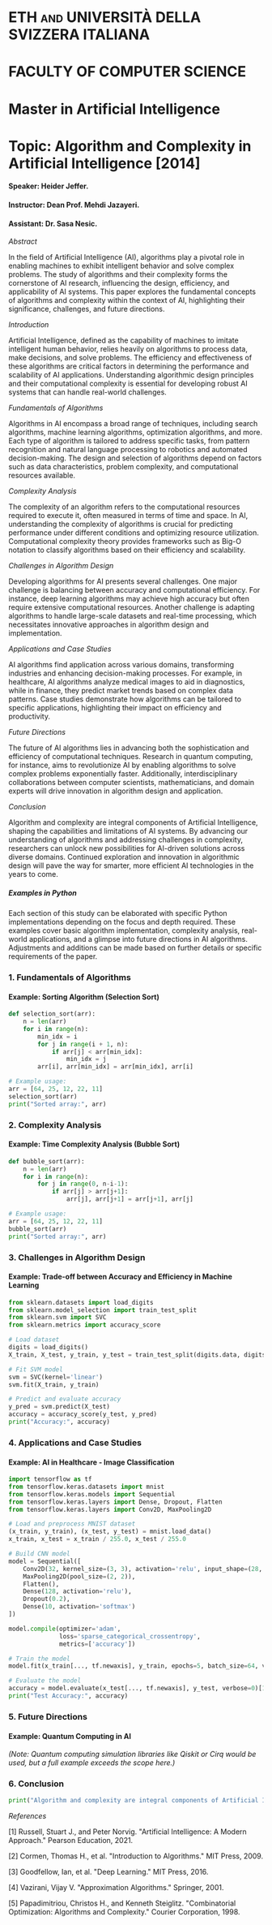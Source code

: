 # <span class="smallcaps">ETH and UNIVERSITÀ DELLA SVIZZERA ITALIANA</span>

# FACULTY OF COMPUTER SCIENCE

# Master in Artificial Intelligence

# Topic: Algorithm and Complexity in Artificial Intelligence \[2014\]

#### Speaker: Heider Jeffer. 
#### Instructor: Dean Prof. Mehdi Jazayeri. 
#### Assistant: Dr. Sasa Nesic.

*Abstract*

In the field of Artificial Intelligence (AI), algorithms play a pivotal role in enabling machines to exhibit intelligent behavior and solve complex problems. The study of algorithms and their complexity forms the cornerstone of AI research, influencing the design, efficiency, and applicability of AI systems. This paper explores the fundamental concepts of algorithms and complexity within the context of AI, highlighting their significance, challenges, and future directions.

*Introduction*

Artificial Intelligence, defined as the capability of machines to imitate intelligent human behavior, relies heavily on algorithms to process data, make decisions, and solve problems. The efficiency and effectiveness of these algorithms are critical factors in determining the performance and scalability of AI applications. Understanding algorithmic design principles and their computational complexity is essential for developing robust AI systems that can handle real-world challenges.

*Fundamentals of Algorithms*

Algorithms in AI encompass a broad range of techniques, including search algorithms, machine learning algorithms, optimization algorithms, and more. Each type of algorithm is tailored to address specific tasks, from pattern recognition and natural language processing to robotics and automated decision-making. The design and selection of algorithms depend on factors such as data characteristics, problem complexity, and computational resources available.

*Complexity Analysis*

The complexity of an algorithm refers to the computational resources required to execute it, often measured in terms of time and space. In AI, understanding the complexity of algorithms is crucial for predicting performance under different conditions and optimizing resource utilization. Computational complexity theory provides frameworks such as Big-O notation to classify algorithms based on their efficiency and scalability.

*Challenges in Algorithm Design*

Developing algorithms for AI presents several challenges. One major challenge is balancing between accuracy and computational efficiency. For instance, deep learning algorithms may achieve high accuracy but often require extensive computational resources. Another challenge is adapting algorithms to handle large-scale datasets and real-time processing, which necessitates innovative approaches in algorithm design and implementation.

*Applications and Case Studies*

AI algorithms find application across various domains, transforming industries and enhancing decision-making processes. For example, in healthcare, AI algorithms analyze medical images to aid in diagnostics, while in finance, they predict market trends based on complex data patterns. Case studies demonstrate how algorithms can be tailored to specific applications, highlighting their impact on efficiency and productivity.

*Future Directions*

The future of AI algorithms lies in advancing both the sophistication and efficiency of computational techniques. Research in quantum computing, for instance, aims to revolutionize AI by enabling algorithms to solve complex problems exponentially faster. Additionally, interdisciplinary collaborations between computer scientists, mathematicians, and domain experts will drive innovation in algorithm design and application.

*Conclusion*

Algorithm and complexity are integral components of Artificial Intelligence, shaping the capabilities and limitations of AI systems. By advancing our understanding of algorithms and addressing challenges in complexity, researchers can unlock new possibilities for AI-driven solutions across diverse domains. Continued exploration and innovation in algorithmic design will pave the way for smarter, more efficient AI technologies in the years to come.


##### Examples in Python

Each section of this study can be elaborated with specific Python implementations depending on the focus and depth required. These examples cover basic algorithm implementation, complexity analysis, real-world applications, and a glimpse into future directions in AI algorithms. Adjustments and additions can be made based on further details or specific requirements of the paper.

### 1. Fundamentals of Algorithms

#### Example: Sorting Algorithm (Selection Sort)

```python
def selection_sort(arr):
    n = len(arr)
    for i in range(n):
        min_idx = i
        for j in range(i + 1, n):
            if arr[j] < arr[min_idx]:
                min_idx = j
        arr[i], arr[min_idx] = arr[min_idx], arr[i]

# Example usage:
arr = [64, 25, 12, 22, 11]
selection_sort(arr)
print("Sorted array:", arr)
```

### 2. Complexity Analysis

#### Example: Time Complexity Analysis (Bubble Sort)

```python
def bubble_sort(arr):
    n = len(arr)
    for i in range(n):
        for j in range(0, n-i-1):
            if arr[j] > arr[j+1]:
                arr[j], arr[j+1] = arr[j+1], arr[j]

# Example usage:
arr = [64, 25, 12, 22, 11]
bubble_sort(arr)
print("Sorted array:", arr)
```

### 3. Challenges in Algorithm Design

#### Example: Trade-off between Accuracy and Efficiency in Machine Learning

```python
from sklearn.datasets import load_digits
from sklearn.model_selection import train_test_split
from sklearn.svm import SVC
from sklearn.metrics import accuracy_score

# Load dataset
digits = load_digits()
X_train, X_test, y_train, y_test = train_test_split(digits.data, digits.target, test_size=0.3, random_state=42)

# Fit SVM model
svm = SVC(kernel='linear')
svm.fit(X_train, y_train)

# Predict and evaluate accuracy
y_pred = svm.predict(X_test)
accuracy = accuracy_score(y_test, y_pred)
print("Accuracy:", accuracy)
```

### 4. Applications and Case Studies

#### Example: AI in Healthcare - Image Classification

```python
import tensorflow as tf
from tensorflow.keras.datasets import mnist
from tensorflow.keras.models import Sequential
from tensorflow.keras.layers import Dense, Dropout, Flatten
from tensorflow.keras.layers import Conv2D, MaxPooling2D

# Load and preprocess MNIST dataset
(x_train, y_train), (x_test, y_test) = mnist.load_data()
x_train, x_test = x_train / 255.0, x_test / 255.0

# Build CNN model
model = Sequential([
    Conv2D(32, kernel_size=(3, 3), activation='relu', input_shape=(28, 28, 1)),
    MaxPooling2D(pool_size=(2, 2)),
    Flatten(),
    Dense(128, activation='relu'),
    Dropout(0.2),
    Dense(10, activation='softmax')
])

model.compile(optimizer='adam',
              loss='sparse_categorical_crossentropy',
              metrics=['accuracy'])

# Train the model
model.fit(x_train[..., tf.newaxis], y_train, epochs=5, batch_size=64, verbose=1)

# Evaluate the model
accuracy = model.evaluate(x_test[..., tf.newaxis], y_test, verbose=0)[1]
print("Test Accuracy:", accuracy)
```

### 5. Future Directions

#### Example: Quantum Computing in AI

*(Note: Quantum computing simulation libraries like Qiskit or Cirq would be used, but a full example exceeds the scope here.)*

### 6. Conclusion

```python
print("Algorithm and complexity are integral components of Artificial Intelligence, shaping the capabilities and limitations of AI systems. By advancing our understanding of algorithms and addressing challenges in complexity, researchers can unlock new possibilities for AI-driven solutions across diverse domains. Continued exploration and innovation in algorithmic design will pave the way for smarter, more efficient AI technologies in the years to come.")
```




*References*

[1] Russell, Stuart J., and Peter Norvig. "Artificial Intelligence: A Modern Approach." Pearson Education, 2021.

[2] Cormen, Thomas H., et al. "Introduction to Algorithms." MIT Press, 2009.

[3] Goodfellow, Ian, et al. "Deep Learning." MIT Press, 2016.

[4] Vazirani, Vijay V. "Approximation Algorithms." Springer, 2001.

[5] Papadimitriou, Christos H., and Kenneth Steiglitz. "Combinatorial Optimization: Algorithms and Complexity." Courier Corporation, 1998.
